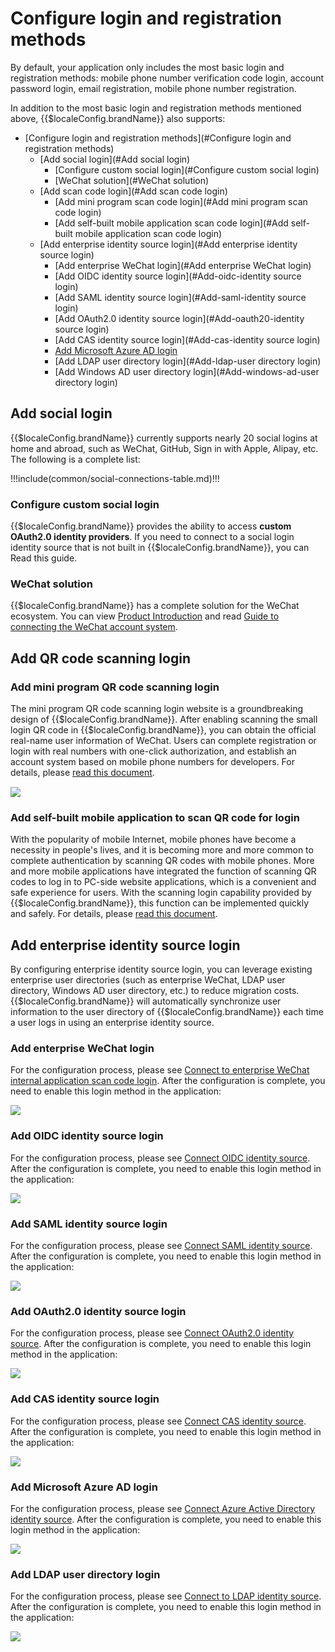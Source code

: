 # Configure login and registration methods

<LastUpdated/>

By default, your application only includes the most basic login and registration methods: mobile phone number verification code login, account password login, email registration, mobile phone number registration.

In addition to the most basic login and registration methods mentioned above, {{$localeConfig.brandName}} also supports:

- [Configure login and registration methods](#Configure login and registration methods)
  - [Add social login](#Add social login)
    - [Configure custom social login](#Configure custom social login)
    - [WeChat solution](#WeChat solution)
  - [Add scan code login](#Add scan code login)
    - [Add mini program scan code login](#Add mini program scan code login)
    - [Add self-built mobile application scan code login](#Add self-built mobile application scan code login)
  - [Add enterprise identity source login](#Add enterprise identity source login)
    - [Add enterprise WeChat login](#Add enterprise WeChat login)
    - [Add OIDC identity source login](#Add-oidc-identity source login)
    - [Add SAML identity source login](#Add-saml-identity source login)
    - [Add OAuth2.0 identity source login](#Add-oauth20-identity source login)
    - [Add CAS identity source login](#Add-cas-identity source login)
    - [Add Microsoft Azure AD login](#Add-Microsoft-azure-ad-login)
    - [Add LDAP user directory login](#Add-ldap-user directory login)
    - [Add Windows AD user directory login](#Add-windows-ad-user directory login)

## Add social login

{{$localeConfig.brandName}} currently supports nearly 20 social logins at home and abroad, such as WeChat, GitHub, Sign in with Apple, Alipay, etc. The following is a complete list:

!!!include(common/social-connections-table.md)!!!

### Configure custom social login

{{$localeConfig.brandName}} provides the ability to access **custom OAuth2.0 identity providers**. If you need to connect to a social login identity source that is not built in {{$localeConfig.brandName}}, you can <router-link to="/connections/custom-social-provider/" target="_blank">Read this guide</router-link>.

### WeChat solution

{{$localeConfig.brandName}} has a complete solution for the WeChat ecosystem. You can view [Product Introduction](https://www.genauth.ai/solutions/wechat) and read [Guide to connecting the WeChat account system](/guides/wechat-ecosystem/).

## Add QR code scanning login

### Add mini program QR code scanning login

The mini program QR code scanning login website is a groundbreaking design of {{$localeConfig.brandName}}. After enabling scanning the small login QR code in {{$localeConfig.brandName}}, you can obtain the official real-name user information of WeChat. Users can complete registration or login with real numbers with one-click authorization, and establish an account system based on mobile phone numbers for developers.
For details, please [read this document](/guides/connections/social/wechat-miniprogram-qrconnect/README.md).

<img src="../wechat-ecosystem/images/wxapp-scaning-demo.gif" style="display:block;margin: 15px auto;">

### Add self-built mobile application to scan QR code for login

With the popularity of mobile Internet, mobile phones have become a necessity in people's lives, and it is becoming more and more common to complete authentication by scanning QR codes with mobile phones. More and more mobile applications have integrated the function of scanning QR codes to log in to PC-side website applications, which is a convenient and safe experience for users. With the scanning login capability provided by {{$localeConfig.brandName}}, this function can be implemented quickly and safely. For details, please [read this document](/guides/authentication/qrcode/use-self-build-app/overview.md).

## Add enterprise identity source login

By configuring enterprise identity source login, you can leverage existing enterprise user directories (such as enterprise WeChat, LDAP user directory, Windows AD user directory, etc.) to reduce migration costs. {{$localeConfig.brandName}} will automatically synchronize user information to the user directory of {{$localeConfig.brandName}} each time a user logs in using an enterprise identity source.

### Add enterprise WeChat login

For the configuration process, please see [Connect to enterprise WeChat internal application scan code login](/connections/wechatwork-corp-qrconnect/). After the configuration is complete, you need to enable this login method in the application:

![](./images/Xnip2021-03-03_20-58-57.png)

### Add OIDC identity source login

For the configuration process, please see [Connect OIDC identity source](/connections/oidc/). After the configuration is complete, you need to enable this login method in the application:

![](./images/Xnip2021-03-05_13-23-10.png)

### Add SAML identity source login

For the configuration process, please see [Connect SAML identity source](/connections/saml/). After the configuration is complete, you need to enable this login method in the application:

![](./images/Xnip2021-03-03_21-01-20.png)

### Add OAuth2.0 identity source login

For the configuration process, please see [Connect OAuth2.0 identity source](connections/custom-social-provider/). After the configuration is complete, you need to enable this login method in the application:

![](./images/Xnip2021-03-03_21-05-05.png)

### Add CAS identity source login

For the configuration process, please see [Connect CAS identity source](/connections/cas/). After the configuration is complete, you need to enable this login method in the application:

![](./images/Xnip2021-03-03_21-05-54.png)

### Add Microsoft Azure AD login

For the configuration process, please see [Connect Azure Active Directory identity source](/connections/azure-active-directory/). After the configuration is complete, you need to enable this login method in the application:

![](./images/Xnip2021-03-03_21-07-47.png)

### Add LDAP user directory login

For the configuration process, please see [Connect to LDAP identity source](/connections/ldap/). After the configuration is complete, you need to enable this login method in the application:

![](./images/Xnip2021-03-03_21-10-03.png)
